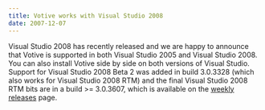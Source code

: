 ```yaml
---
title: Votive works with Visual Studio 2008
date: 2007-12-07
---
```

Visual Studio 2008 has recently released and we are happy to announce that Votive is supported in both Visual Studio 2005 and Visual Studio 2008. You can also install Votive side by side on both versions of Visual Studio. Support for Visual Studio 2008 Beta 2 was added in build 3.0.3328 (which also works for Visual Studio 2008 RTM) and the final Visual Studio 2008 RTM bits are in a build &gt;= 3.0.3607, which is available on the <a href="/releases/">weekly releases</a> page.
